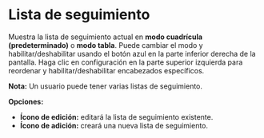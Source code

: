 # **Lista de seguimiento**

Muestra la lista de seguimiento actual en **modo cuadrícula (predeterminado)** o **modo tabla**. 
Puede cambiar el modo y habilitar/deshabilitar usando el botón azul en la parte inferior derecha de la pantalla.
Haga clic en configuración en la parte superior izquierda para reordenar y habilitar/deshabilitar encabezados específicos.

**Nota:** Un usuario puede tener varias listas de seguimiento.

**Opciones:**
- **Ícono de edición:** editará la lista de seguimiento existente.
- **Ícono de adición:** creará una nueva lista de seguimiento.

